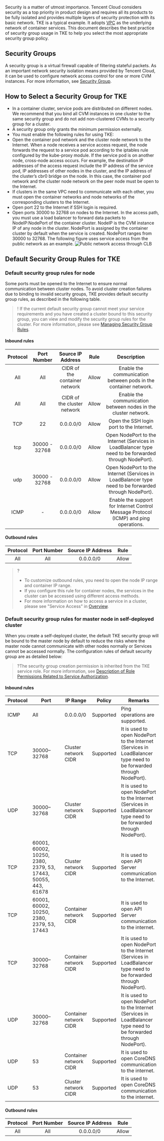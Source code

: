 Security is a matter of utmost importance. Tencent Cloud considers security as a top priority in product design and requires all its products to be fully isolated and provides multiple layers of security protection with its basic network. TKE is a typical example. It adopts [VPC](/doc/product/215/535) as the underlying network of container services. This document describes the best practice of security group usage in TKE to help you select the most appropriate security group policy.

## Security Groups
A security group is a virtual firewall capable of filtering stateful packets. As an important network security isolation means provided by Tencent Cloud, it can be used to configure network access control for one or more CVM instances. For more information, see [Security Group](/doc/product/213/5221).

## How to Select a Security Group for TKE
- In a container cluster, service pods are distributed on different nodes. We recommend that you bind all CVM instances in one cluster to the same security group and do not add non-clustered CVMs to a security group for a cluster.
- A security group only grants the minimum permission externally.
- You must enable the following rules for using TKE:
 - Open the container pod network and the cluster node network to the Internet.
 When a node receives a service access request, the node forwards the request to a service pod according to the iptables rule configured by the kube-proxy module. If the service pod is on another node, cross-node access occurs. For example, the destination IP addresses of the access request include the IP address of the service pod, IP addresses of other nodes in the cluster, and the IP address of the cluster’s cbr0 bridge on the node. In this case, the container pod network and the cluster node network on the peer node must be open to the Internet.
 - If clusters in the same VPC need to communicate with each other, you must open the container networks and node networks of the corresponding clusters to the Internet.
 - Open port 22 to the Internet if SSH login is required.
 - Open ports 30000 to 32768 on nodes to the Internet.
 In the access path, you must use a load balancer to forward data packets to NodeIP:NodePort of the container cluster. NodeIP is the CVM instance IP of any node in the cluster. NodePort is assigned by the container cluster by default when the service is created. NodePort ranges from 30000 to 32768.
    The following figure uses service access from the public network as an example.
  ![Public network access through CLB](https://main.qcloudimg.com/raw/0a237626a95174fd851052f49a0ff5b3.png)

## Default Security Group Rules for TKE
### Default security group rules for node
Some ports must be opened to the Internet to ensure normal communication between cluster nodes. To avoid cluster creation failures due to binding to invalid security groups, TKE provides default security group rules, as described in the following table.
> ! If the current default security group cannot meet your service requirements and you have created a cluster bound to this security group, you can view and modify the security group rules for the cluster. For more information, please see [Managing Security Group Rules](https://intl.cloud.tencent.com/zh/document/product/213/34826).

#### Inbound rules
| Protocol | Port Number | Source IP Address | Rule | Description |
|:--------:|:---------:|:-------:|:-------:|:--------:|
| All | All | CIDR of the container network | Allow | Enable the communication between pods in the container network. |
| All | All | CIDR of the cluster network | Allow | Enable the communication between nodes in the cluster network. |
| TCP | 22 | 0.0.0.0/0 | Allow | Open the SSH login port to the Internet. |
| tcp | 30000 - 32768 | 0.0.0.0/0 | Allow | Open NodePort to the Internet (Services in LoadBalancer type need to be forwarded through NodePort). |
| udp | 30000 - 32768 | 0.0.0.0/0 | Allow | Open NodePort to the Internet (Services in LoadBalancer type need to be forwarded through NodePort). |
| ICMP | - | 0.0.0.0/0 | Allow | Enable the support for Internet Control Message Protocol (ICMP) and ping operations. |

#### Outbound rules

| Protocol | Port Number | Source IP Address | Rule |
|:--------:|:---------:|:-------:|:-------:|
| All | All | 0.0.0.0/0 | Allow |

>?
> - To customize outbound rules, you need to open the node IP range and container IP range.
> - If you configure this rule for container nodes, the services in the cluster can be accessed using different access methods.
> - For more information on how to access a service in a cluster, please see "Service Access" in [Overview](https://intl.cloud.tencent.com/document/product/457/36832).

### Default security group rules for master node in self-deployed cluster
When you create a self-deployed cluster, the default TKE security group will be bound to the master node by default to reduce the risks where the master node cannot communicate with other nodes normally or Services cannot be accessed normally. The configuration rules of default security group are as detailed below:
>?The security group creation permission is inherited from the TKE service role. For more information, see [Description of Role Permissions Related to Service Authorization](https://intl.cloud.tencent.com/document/product/457/37808).
>
#### Inbound rules
<table>
<thead>
<tr>
<th>Protocol</th>
<th>Port</th>
<th style="width:13%">IP Range</th>
<th>Policy</th>
<th style="width:25%">Remarks</th>
</tr>
</thead>
<tbody><tr>
<td>ICMP</td>
<td>All</td>
<td>0.0.0.0/0</td>
<td>Supported</td>
<td>Ping operations are supported.</td>
</tr>
<tr>
<td>TCP</td>
<td>30000–32768</td>
<td>Cluster network CIDR</td>
<td>Supported</td>
<td>It is used to open NodePort to the Internet (Services in LoadBalancer type need to be forwarded through NodePort).</td>
</tr>
<tr>
<td>UDP</td>
<td>30000–32768</td>
<td>Cluster network CIDR</td>
<td>Supported</td>
<td>It is used to open NodePort to the Internet (Services in LoadBalancer type need to be forwarded through NodePort).</td>
</tr>
<tr>
<td>TCP</td>
<td>60001, 60002, 10250, 2380, 2379, 53, 17443,<br>50055, 443, 61678</td>
<td>Cluster network CIDR</td>
<td>Supported</td>
<td>It is used to open API Server communication to the Internet.</td>
</tr>
<tr>
<td>TCP</td>
<td>60001, 60002, 10250, 2380, 2379, 53, 17443</td>
<td>Container network CIDR</td>
<td>Supported</td>
<td>It is used to open API Server communication to the internet.</td>
</tr>
<tr>
<td>TCP</td>
<td>30000–32768</td>
<td>Container network CIDR</td>
<td>Supported</td>
<td>It is used to open NodePort to the Internet (Services in LoadBalancer type need to be forwarded through NodePort).</td>
</tr>
<tr>
<td>UDP</td>
<td>30000–32768</td>
<td>Container network CIDR</td>
<td>Supported</td>
<td>It is used to open NodePort to the Internet (Services in LoadBalancer type need to be forwarded through NodePort).</td>
</tr>
<tr>
<td>UDP</td>
<td>53</td>
<td>Container network CIDR</td>
<td>Supported</td>
<td>It is used to open CoreDNS communication to the internet.</td>
</tr>
<tr>
<td>UDP</td>
<td>53</td>
<td>Cluster network CIDR</td>
<td>Supported</td>
<td>It is used to open CoreDNS communication to the internet.</td>
</tr>
</tbody></table>

#### Outbound rules

| Protocol | Port Number | Source IP Address | Rule |
|:--------:|:---------:|:-------:|:-------:|
| All | All | 0.0.0.0/0 | Allow |





